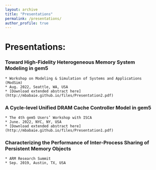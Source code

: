 ```yaml
---
layout: archive
title: "Presentations"
permalink: /presentations/
author_profile: true
---
```




# Presentations:

### Toward High-Fidelity Heterogeneous Memory System Modeling in gem5
	* Workshop on Modeling & Simulation of Systems and Applications (ModSim)
	* Aug. 2022, Seattle, WA, USA
	* [Download extended abstract here](http://mbabaie.github.io/files/Presentation2.pdf)
	
### A Cycle-level Unified DRAM Cache Controller Model in gem5
	* The 4th gem5 Users’ Workshop with ISCA
	* June. 2022, NYC, NY, USA
	* [Download extended abstract here](http://mbabaie.github.io/files/Presentation1.pdf)
	
### Characterizing the Performance of Inter-Process Sharing of Persistent Memory Objects
	* ARM Research Summit
	* Sep. 2019, Austin, TX, USA

